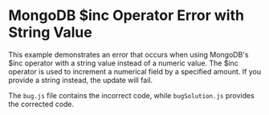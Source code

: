# MongoDB $inc Operator Error with String Value
This example demonstrates an error that occurs when using MongoDB's $inc operator with a string value instead of a numeric value.  The $inc operator is used to increment a numerical field by a specified amount.  If you provide a string instead, the update will fail. 

The `bug.js` file contains the incorrect code, while `bugSolution.js` provides the corrected code.